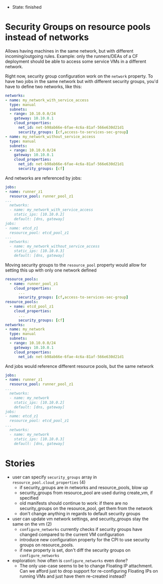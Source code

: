 - State: finished

# Security Groups on resource pools instead of networks

Allows having machines in the same network, but with different incoming/outgoing rules. Example: only the runners/DEAs of a CF deployment should be able to access some service VMs in a different network.

Right now, security group configuration work on the `network` property. To have two jobs in the same network but with different security groups, you'd have to define two networks, like this:

```yaml
networks:
- name: my_network_with_service_access
  type: manual
  subnets:
  - range: 10.10.0.0/24
    gateway: 10.10.0.1
    cloud_properties:
      net_id: net-b98ab66e-6fae-4c6a-81af-566e630d21d1
      security_groups: [cf,access-to-services-sec-group]
- name: my_network_without_service_access
  type: manual
  subnets:
  - range: 10.10.0.0/24
    gateway: 10.10.0.1
    cloud_properties:
      net_id: net-b98ab66e-6fae-4c6a-81af-566e630d21d1
      security_groups: [cf]
```

And networks are referenced by jobs:

```yaml
jobs:
- name: runner_z1
  resource_pool: runner_pool_z1
...
  networks:
  - name: my_network_with_service_access
    static_ips: [10.10.0.2]
    default: [dns, gateway]
jobs:
- name: etcd_z1
  resource_pool: etcd_pool_z1
...
  networks:
  - name: my_network_without_service_access
    static_ips: [10.10.0.3]
    default: [dns, gateway]
```

Moving security groups to the `resource_pool` property would allow for setting this up with only one network defined

```yaml
resource_pools:
  - name: runner_pool_z1
    cloud_properties:
      ...
      security_groups: [cf,access-to-services-sec-group]
resource_pools:
  - name: etcd_pool_z1
    cloud_properties:
      ...
      security_groups: [cf]
networks:
- name: my_network
  type: manual
  subnets:
  - range: 10.10.0.0/24
    gateway: 10.10.0.1
    cloud_properties:
      net_id: net-b98ab66e-6fae-4c6a-81af-566e630d21d1
```

And jobs would reference different resource pools, but the same network

```yaml
jobs:
- name: runner_z1
  resource_pool: runner_pool_z1
...
  networks:
  - name: my_network
    static_ips: [10.10.0.2]
    default: [dns, gateway]
jobs:
- name: etcd_z1
  resource_pool: etcd_pool_z1
...
  networks:
  - name: my_network
    static_ips: [10.10.0.3]
    default: [dns, gateway]
```

# Stories

- user can specify `security_groups` array in `resource_pool.cloud_properties` (4)
	- if security_groups are in networks and resource_pools, blow up
	- security_groups from resource_pool are used during create_vm, if specified
	- old manifests should continue to work: if there are no security_groups on the resource_pool, get them from the network
  - don't change anything in regards to default security groups
- user can update vm network settings, and security_groups stay the same on the vm (2)
  - `configure_networks` currently checks if security groups have changed compared to the current VM configuration
  - introduce new configuration property for the CPI to use security groups on resource_pools.
  - if new property is set, don't diff the security groups on `configure_networks`
- exploration: how often is `configure_networks` even done?
  - The only use-case seems to be to change Floating IP attachment. Can we afford just to drop support for re-configuring Floating IPs on running VMs and just have them re-created instead?
